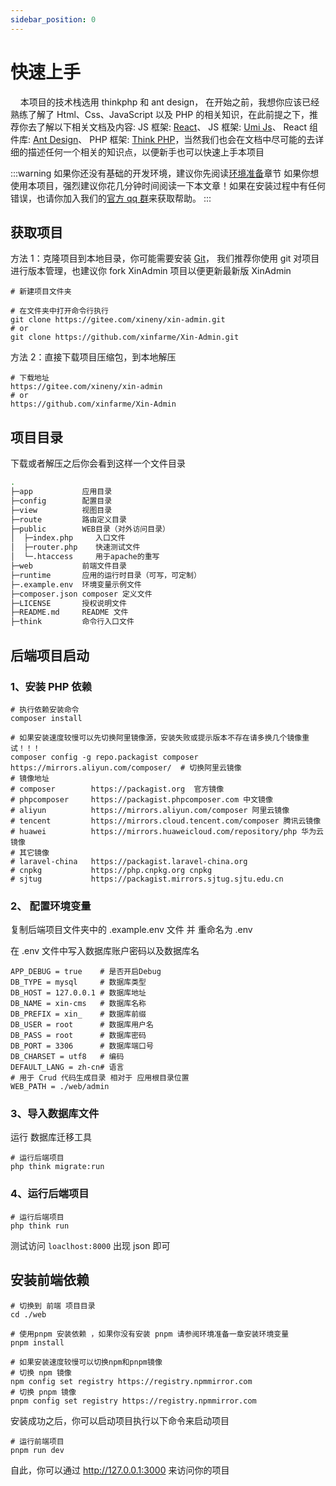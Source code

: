 ```yaml
---
sidebar_position: 0
---
```


# 快速上手

&nbsp;&nbsp;&nbsp;&nbsp;本项目的技术栈选用 thinkphp 和 ant design， 在开始之前，我想你应该已经熟练了解了 Html、Css、JavaScript 以及 PHP 的相关知识，在此前提之下，推荐你去了解以下相关文档及内容:
JS 框架: <a href="https://react.docschina.org/" target="_blank" rel="noreferrer">React</a>、
JS 框架: <a href="https://umijs.org/" target="_blank" rel="noreferrer">Umi Js</a>、
React 组件库: <a href="https://ant.design/index-cn/" target="_blank" rel="noreferrer">Ant Design</a>、
PHP 框架: <a href="https://doc.thinkphp.cn/" target="_blank" rel="noreferrer">Think PHP</a>，当然我们也会在文档中尽可能的去详细的描述任何一个相关的知识点，以便新手也可以快速上手本项目

:::warning
如果你还没有基础的开发环境，建议你先阅读[环境准备](/doc/dev)章节
如果你想使用本项目，强烈建议你花几分钟时间阅读一下本文章！如果在安装过程中有任何错误，也请你加入我们的[官方 qq 群](/introduce/author#联系我)来获取帮助。
:::

## 获取项目

方法 1：克隆项目到本地目录，你可能需要安装 <a href="https://git-scm.com/book/zh/v2/%E8%B5%B7%E6%AD%A5-%E5%AE%89%E8%A3%85-Git" target="_blank" rel="noreferrer">Git</a>，
我们推荐你使用 git 对项目进行版本管理，也建议你 fork XinAdmin 项目以便更新最新版 XinAdmin

```shell
# 新建项目文件夹

# 在文件夹中打开命令行执行
git clone https://gitee.com/xineny/xin-admin.git
# or
git clone https://github.com/xinfarme/Xin-Admin.git

```

方法 2：直接下载项目压缩包，到本地解压

```shell
# 下载地址
https://gitee.com/xineny/xin-admin
# or
https://github.com/xinfarme/Xin-Admin
```

## 项目目录

下载或者解压之后你会看到这样一个文件目录

```bash
.
├─app           应用目录
├─config        配置目录
├─view          视图目录
├─route         路由定义目录
├─public        WEB目录（对外访问目录）
│  ├─index.php     入口文件
│  ├─router.php    快速测试文件
│  └─.htaccess     用于apache的重写
├─web           前端文件目录
├─runtime       应用的运行时目录（可写，可定制）
├─.example.env  环境变量示例文件
├─composer.json composer 定义文件
├─LICENSE       授权说明文件
├─README.md     README 文件
├─think         命令行入口文件
```

## 后端项目启动

### 1、安装 PHP 依赖

```shell
# 执行依赖安装命令
composer install

# 如果安装速度较慢可以先切换阿里镜像源，安装失败或提示版本不存在请多换几个镜像重试！！！
composer config -g repo.packagist composer https://mirrors.aliyun.com/composer/  # 切换阿里云镜像
# 镜像地址
# composer        https://packagist.org  官方镜像
# phpcomposer     https://packagist.phpcomposer.com 中文镜像
# aliyun          https://mirrors.aliyun.com/composer 阿里云镜像
# tencent         https://mirrors.cloud.tencent.com/composer 腾讯云镜像
# huawei          https://mirrors.huaweicloud.com/repository/php 华为云镜像
# 其它镜像
# laravel-china   https://packagist.laravel-china.org
# cnpkg           https://php.cnpkg.org cnpkg
# sjtug           https://packagist.mirrors.sjtug.sjtu.edu.cn
```

### 2、 配置环境变量

复制后端项目文件夹中的 .example.env 文件 并 重命名为 .env

在 .env 文件中写入数据库账户密码以及数据库名

```text
APP_DEBUG = true    # 是否开启Debug
DB_TYPE = mysql     # 数据库类型
DB_HOST = 127.0.0.1 # 数据库地址
DB_NAME = xin-cms   # 数据库名称
DB_PREFIX = xin_    # 数据库前缀
DB_USER = root      # 数据库用户名
DB_PASS = root      # 数据库密码
DB_PORT = 3306      # 数据库端口号
DB_CHARSET = utf8   # 编码
DEFAULT_LANG = zh-cn# 语言
# 用于 Crud 代码生成目录 相对于 应用根目录位置
WEB_PATH = ./web/admin
```

### 3、导入数据库文件

运行 数据库迁移工具

```shell
# 运行后端项目
php think migrate:run
```

### 4、运行后端项目

```shell
# 运行后端项目
php think run
```

测试访问 `loaclhost:8000` 出现 json 即可

## 安装前端依赖

```shell
# 切换到 前端 项目目录
cd ./web

# 使用pnpm 安装依赖 ，如果你没有安装 pnpm 请参阅环境准备一章安装环境变量
pnpm install

# 如果安装速度较慢可以切换npm和pnpm镜像
# 切换 npm 镜像
npm config set registry https://registry.npmmirror.com
# 切换 pnpm 镜像
pnpm config set registry https://registry.npmmirror.com
```

安装成功之后，你可以启动项目执行以下命令来启动项目

```shell
# 运行前端项目
pnpm run dev

```

自此，你可以通过 http://127.0.0.1:3000 来访问你的项目
